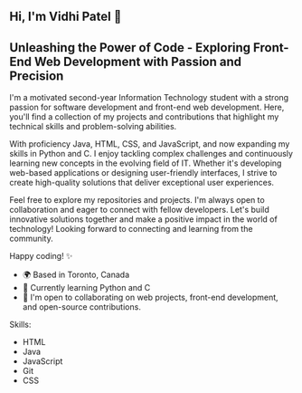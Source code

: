 ## Hi, I'm Vidhi Patel 👋

## Unleashing the Power of Code - Exploring Front-End Web Development with Passion and Precision

I'm a motivated second-year Information Technology student with a strong passion for software development and front-end web development. Here, you'll find a collection of my projects and contributions that highlight my technical skills and problem-solving abilities.

With proficiency Java, HTML, CSS, and JavaScript, and now expanding my skills in Python and C. I enjoy tackling complex challenges and continuously learning new concepts in the evolving field of IT. Whether it's developing web-based applications or designing user-friendly interfaces, I strive to create high-quality solutions that deliver exceptional user experiences.

Feel free to explore my repositories and projects. I'm always open to collaboration and eager to connect with fellow developers. Let's build innovative solutions together and make a positive impact in the world of technology! Looking forward to connecting and learning from the community.

Happy coding! ✨

- 🌍 Based in Toronto, Canada
- 🧠 Currently learning Python and C
- 🤝 I'm open to collaborating on web projects, front-end development, and open-source contributions.

Skills:
- HTML
- Java  
- JavaScript  
- Git
- CSS

